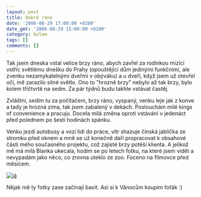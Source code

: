 ```yaml
---
layout: post
title: Dobré ráno
date: '2006-08-29 17:00:00 +0200'
date_gmt: '2006-08-29 15:00:00 +0200'
category: kolem
tags: []
comments: []
---
```

<p>Tak jsem dneska vstal velice brzy ráno, abych zavřel za rodinkou mizící vstříc světlému dnešku do Prahy (opouštějící dům jedinými funkčními, ale zvenku nezamykatelnými dveřmi v obýváku) a u dveří, když jsem už otevřel oči, mě zarazilo silné světlo. Ono to "hrozně brzy" nebylo až tak brzy, bylo kolem třičtvrtě na sedm. Za pár týdnů budu takhle vstávat častěj.</p>
<p>Zvláštní, sedím tu za počítačem, brzy ráno, vyspaný, venku leje jak z konve a tady je hrozná zima, tak jsem zabalený v dekách. Poslouchám milé kings of convenience a pracuju. Docela milá změna oproti vstávání v jedenáct před polednem po šesti hodinách spánku.</p>
<p>Venku jezdí autobusy a vozí lidi do práce, vítr shazuje čínská jablíčka ze stromku před oknem a mně se už konečně daří propracovat k obsahové části mého současného projektu, což zajisté brzy potěší klienta. A jelikož mě má milá Blanka ukecala, hodím se po letech fotku, na které jsem vidět a nevypadám jako něco, co zrovna uteklo ze zoo. Foceno na filmovce před měsícem.</p>
<div >
<a href="%base_url%/assets/old-images/jaa.jpg"><img alt="já" src="%base_url%/assets/old-images/jaa.jpg"></a>
</div>
<p>Nějak mě ty fotky zase začínají bavit. Asi si k Vánocům koupím foťák :)</p>
